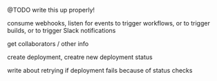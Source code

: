 @TODO write this up properly!

consume webhooks, listen for events to trigger workflows, or to trigger builds,
or to trigger Slack notifications

get collaborators / other info

create deployment, creatre new deployment status

write about retrying if deployment fails because of status checks
